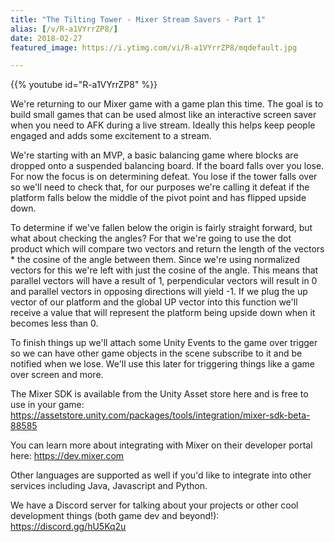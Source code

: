 ```yaml
---
title: "The Tilting Tower - Mixer Stream Savers - Part 1"
alias: [/v/R-a1VYrrZP8/]
date: 2018-02-27
featured_image: https://i.ytimg.com/vi/R-a1VYrrZP8/mqdefault.jpg

---
```


{{% youtube id="R-a1VYrrZP8" %}}

We're returning to our Mixer game with a game plan this time. The goal is to build small games that can be used almost like an interactive screen saver when you need to AFK during a live stream. Ideally this helps keep people engaged and adds some excitement to a stream.

We're starting with an MVP, a basic balancing game where blocks are dropped onto a suspended balancing board. If the board falls over you lose. For now the focus is on determining defeat. You lose if the tower falls over so we'll need to check that, for our purposes we're calling it defeat if the platform falls below the middle of the pivot point and has flipped upside down.

To determine if we've fallen below the origin is fairly straight forward, but what about checking the angles? For that we're going to use the dot product which will compare two vectors and return the length of the vectors * the cosine of the angle between them. Since we're using normalized vectors for this we're left with just the cosine of the angle. This means that parallel vectors will have a result of 1, perpendicular vectors will result in 0 and parallel vectors in opposing directions will yield -1. If we plug the up vector of our platform and the global UP vector into this function we'll receive a value that will represent the platform being upside down when it becomes less than 0.

To finish things up we'll attach some Unity Events to the game over trigger so we can have other game objects in the scene subscribe to it and be notified when we lose. We'll use this later for triggering things like a game over screen and more.

The Mixer SDK is available from the Unity Asset store here and is free to use in your game: https://assetstore.unity.com/packages/tools/integration/mixer-sdk-beta-88585

You can learn more about integrating with Mixer on their developer portal here: https://dev.mixer.com

Other languages are supported as well if you'd like to integrate into other services including Java, Javascript and Python.

We have a Discord server for talking about your projects or other cool development things (both game dev and beyond!): https://discord.gg/hU5Kq2u